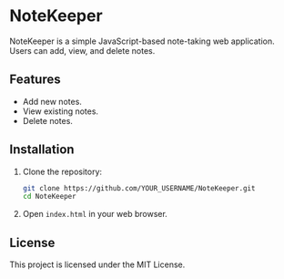 # NoteKeeper

NoteKeeper is a simple JavaScript-based note-taking web application. Users can add, view, and delete notes.

## Features

- Add new notes.
- View existing notes.
- Delete notes.

## Installation

1. Clone the repository:
    ```bash
    git clone https://github.com/YOUR_USERNAME/NoteKeeper.git
    cd NoteKeeper
    ```

2. Open `index.html` in your web browser.

## License

This project is licensed under the MIT License.
